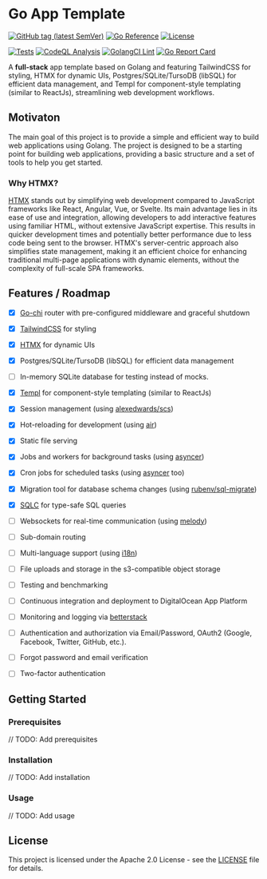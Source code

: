 # Go App Template

[![GitHub tag (latest SemVer)](https://img.shields.io/github/tag/dmitrymomot/go-app-template)](https://github.com/dmitrymomot/go-app-template)
[![Go Reference](https://pkg.go.dev/badge/github.com/dmitrymomot/go-app-template.svg)](https://pkg.go.dev/github.com/dmitrymomot/go-app-template)
[![License](https://img.shields.io/github/license/dmitrymomot/go-app-template)](https://github.com/dmitrymomot/go-app-template/blob/main/LICENSE)

[![Tests](https://github.com/dmitrymomot/go-app-template/actions/workflows/tests.yml/badge.svg)](https://github.com/dmitrymomot/go-app-template/actions/workflows/tests.yml)
[![CodeQL Analysis](https://github.com/dmitrymomot/go-app-template/actions/workflows/codeql-analysis.yml/badge.svg)](https://github.com/dmitrymomot/go-app-template/actions/workflows/codeql-analysis.yml)
[![GolangCI Lint](https://github.com/dmitrymomot/go-app-template/actions/workflows/golangci-lint.yml/badge.svg)](https://github.com/dmitrymomot/go-app-template/actions/workflows/golangci-lint.yml)
[![Go Report Card](https://goreportcard.com/badge/github.com/dmitrymomot/go-app-template)](https://goreportcard.com/report/github.com/dmitrymomot/go-app-template)

A **full-stack** app template based on Golang and featuring TailwindCSS for styling, HTMX for dynamic UIs, Postgres/SQLite/TursoDB (libSQL) for efficient data management, and Templ for component-style templating  (similar to ReactJs), streamlining web development workflows.

## Motivaton

The main goal of this project is to provide a simple and efficient way to build web applications using Golang. The project is designed to be a starting point for building web applications, providing a basic structure and a set of tools to help you get started.

### Why HTMX?

[HTMX](https://htmx.org) stands out by simplifying web development compared to JavaScript frameworks like React, Angular, Vue, or Svelte. Its main advantage lies in its ease of use and integration, allowing developers to add interactive features using familiar HTML, without extensive JavaScript expertise. This results in quicker development times and potentially better performance due to less code being sent to the browser. HTMX's server-centric approach also simplifies state management, making it an efficient choice for enhancing traditional multi-page applications with dynamic elements, without the complexity of full-scale SPA frameworks.

## Features / Roadmap

- [x] [Go-chi](https://go-chi.io/#/) router with pre-configured middleware and graceful shutdown
- [x] [TailwindCSS](https://tailwindcss.com) for styling
- [x] [HTMX](https://htmx.org) for dynamic UIs
- [x] Postgres/SQLite/TursoDB (libSQL) for efficient data management
- [ ] In-memory SQLite database for testing instead of mocks.
- [x] [Templ](https://templ.guide) for component-style templating (similar to ReactJs)
- [x] Session management (using [alexedwards/scs](https://github.com/alexedwards/scs))
- [x] Hot-reloading for development (using [air](https://github.com/cosmtrek/air))
- [x] Static file serving
- [x] Jobs and workers for background tasks (using [asyncer](https://github.com/dmitrymomot/asyncer))
- [x] Cron jobs for scheduled tasks (using [asyncer](https://github.com/dmitrymomot/asyncer) too)
- [x] Migration tool for database schema changes (using [rubenv/sql-migrate](https://github.com/rubenv/sql-migrate))
- [x] [SQLC](https://sqlc.dev) for type-safe SQL queries
- [ ] Websockets for real-time communication (using [melody](https://github.com/olahol/melody))
- [ ] Sub-domain routing
- [ ] Multi-language support (using [i18n](https://github.com/nicksnyder/go-i18n))
- [ ] File uploads and storage in the s3-compatible object storage
- [ ] Testing and benchmarking
- [ ] Continuous integration and deployment to DigitalOcean App Platform
- [ ] Monitoring and logging via [betterstack](https://betterstack.com/)
- [ ] Authentication and authorization via Email/Password, OAuth2 (Google, Facebook, Twitter, GitHub, etc.).
- [ ] Forgot password and email verification
- [ ] Two-factor authentication


## Getting Started

### Prerequisites

// TODO: Add prerequisites

### Installation

// TODO: Add installation

### Usage

// TODO: Add usage

## License

This project is licensed under the Apache 2.0 License - see the [LICENSE](LICENSE) file for details.
